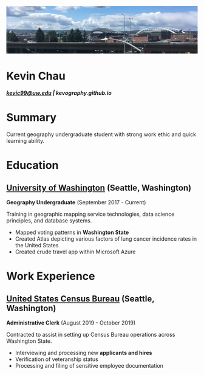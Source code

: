 ![Image of Seattle](/assets/img/IMG_1293.jpg)
# Kevin Chau

##### kevic99@uw.edu | kevography.github.io

# Summary

Current geography undergraduate student with strong work ethic and quick learning ability.

# Education

## [University of Washington](http://www.washington.edu/) (Seattle, Washington)

**Geography Undergraduate** (September 2017 - Current)

Training in geographic mapping service technologies, data science principles, and database systems.

- Mapped voting patterns in **Washington State**
- Created Atlas depicting various factors of lung cancer incidence rates in the United States
- Created crude travel app within Microsoft Azure

# Work Experience

## [United States Census Bureau](https://www.census.gov/) (Seattle, Washington)

**Administrative Clerk** (August 2019 - October 2019)

Contracted to assist in setting up Census Bureau operations across Washington State.

- Interviewing and processing new **applicants and hires**
- Verification of veteranship status
- Processing and filing of sensitive employee documentation


[University 1]: http://www.univ1.edu
[University 2]: http://www.univ2.edu
[University 3]: http://www.univ3.edu
